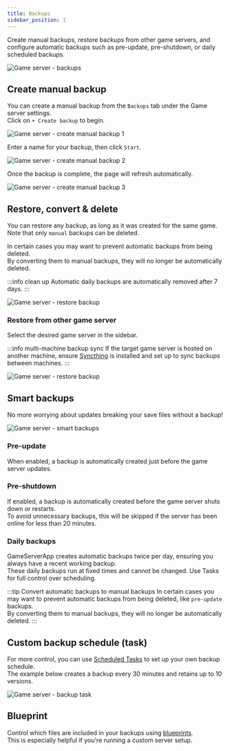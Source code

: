 ```yaml
---
title: Backups
sidebar_position: 1
---
```


Create manual backups, restore backups from other game servers, and configure automatic backups such as pre-update, pre-shutdown, or daily scheduled backups.

![Game server - backups](/img/dashboard/gameserver/backups/gameserver_backups.jpg)

## Create manual backup

You can create a manual backup from the `Backups` tab under the Game server settings.\
Click on `+ Create backup` to begin.

![Game server - create manual backup 1](/img/dashboard/gameserver/backups/create_manual_backup_1.jpg)

Enter a name for your backup, then click `Start`.

![Game server - create manual backup 2](/img/dashboard/gameserver/backups/create_manual_backup_2.jpg)

Once the backup is complete, the page will refresh automatically.

![Game server - create manual backup 3](/img/dashboard/gameserver/backups/create_manual_backup_3.jpg)

## Restore, convert & delete

You can restore any backup, as long as it was created for the same game. \
Note that only `manual` backups can be deleted.

In certain cases you may want to prevent automatic backups from being deleted. \
By converting them to manual backups, they will no longer be automatically deleted.

:::info clean up
Automatic daily backups are automatically removed after 7 days.
:::

![Game server - restore backup](/img/dashboard/gameserver/backups/backup_restore.jpg)

### Restore from other game server

Select the desired game server in the sidebar.

:::info multi-machine backup sync
If the target game server is hosted on another machine, ensure [Syncthing](/dashboard/machines/services#syncthing) is installed and set up to sync backups between machines.
:::

![Game server - restore backup](/img/dashboard/gameserver/backups/backup_restore_other_game_server.jpg)

## Smart backups

No more worrying about updates breaking your save files without a backup!

![Game server - smart backups](/img/dashboard/gameserver/backups/smart_backups.jpg)

### Pre-update

When enabled, a backup is automatically created just before the game server updates.

### Pre-shutdown

If enabled, a backup is automatically created before the game server shuts down or restarts. \
To avoid unnecessary backups, this will be skipped if the server has been online for less than 20 minutes.

### Daily backups

GameServerApp creates automatic backups twice per day, ensuring you always have a recent working backup. \
These daily backups run at fixed times and cannot be changed. Use Tasks for full control over scheduling.

:::tip Convert automatic backups to manual backups
In certain cases you may want to prevent automatic backups from being deleted, like `pre-update` backups. \
By converting them to manual backups, they will no longer be automatically deleted.
:::

## Custom backup schedule (task)

For more control, you can use [Scheduled Tasks](/dashboard/automate_tasks/getting_started#scheduled) to set up your own backup schedule. \
The example below creates a backup every 30 minutes and retains up to 10 versions.

![Game server - backup task](/img/dashboard/gameserver/backups/backup_task.jpg)

## Blueprint

Control which files are included in your backups using [blueprints](/dashboard/blueprints/getting_started). \
This is especially helpful if you're running a custom server setup.
